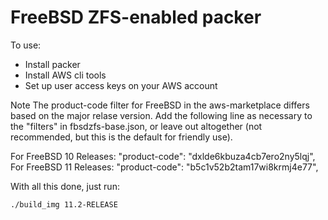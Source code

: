 # FreeBSD ZFS-enabled packer
To use:

- Install packer
- Install AWS cli tools
- Set up user access keys on your AWS account

Note
  The product-code filter for FreeBSD in the aws-marketplace differs based
  on the major relase version. Add the following line as necessary to the
  "filters" in fbsdzfs-base.json, or leave out altogether (not recommended,
  but this is the default for friendly use). 

For FreeBSD 10 Releases:
           "product-code": "dxlde6kbuza4cb7ero2ny5lqj",
For FreeBSD 11 Releases:
           "product-code": "b5c1v52b2tam17wi8krmj4e77",

With all this done, just run:

    ./build_img 11.2-RELEASE

